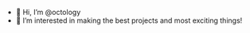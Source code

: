 - 👋 Hi, I’m @octology
- 👀 I’m interested in making the best projects and most exciting things!


<!---
octology/octology is a ✨ special ✨ repository because its `README.md` (this file) appears on your GitHub profile.
You can click the Preview link to take a look at your changes.
--->
